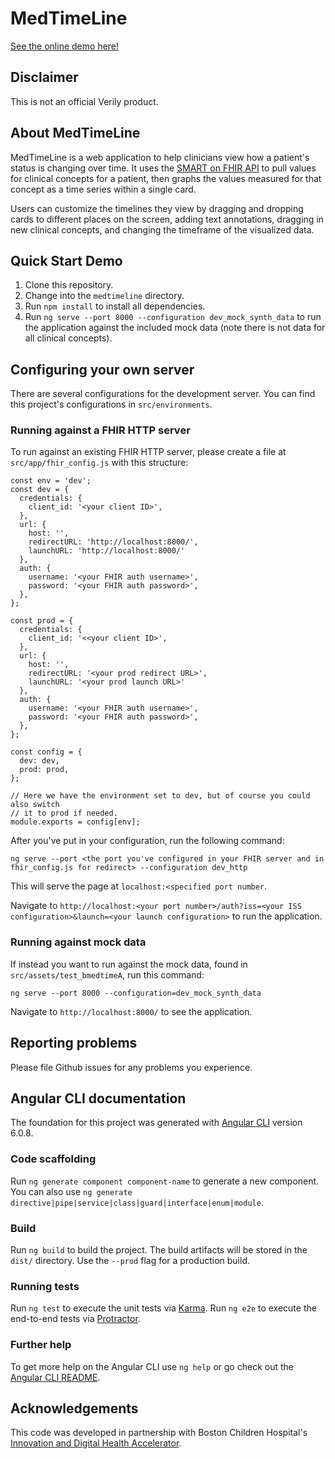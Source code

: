 # MedTimeLine

[See the online demo here!](https://verilylifesciences.github.io/medtimeline/)

## Disclaimer
This is not an official Verily product.

## About MedTimeLine

MedTimeLine is a web application to help clinicians view how a patient's status
is changing over time. It uses the [SMART on FHIR API](http://docs.smarthealthit.org/)
to pull values for clinical concepts for a patient, then graphs the values
measured for that concept as a time series within a single card.

Users can customize the timelines they view by dragging and dropping
cards to different places on the screen, adding text annotations, dragging in
new clinical concepts, and changing the timeframe of the visualized data.

## Quick Start Demo
1. Clone this repository.
1. Change into the `medtimeline` directory.
1. Run `npm install` to install all dependencies.
1. Run `ng serve --port 8000 --configuration dev_mock_synth_data` to run the application
   against the included mock data (note there is not data for all clinical
   concepts).

## Configuring your own server

There are several configurations for the development server. You can find
this project's configurations in `src/environments`.

### Running against a FHIR HTTP server

To run against an existing FHIR HTTP server, please create a file at
`src/app/fhir_config.js` with this structure:

```
const env = 'dev';
const dev = {
  credentials: {
    client_id: '<your client ID>',
  },
  url: {
    host: '',
    redirectURL: 'http://localhost:8000/',
    launchURL: 'http://localhost:8000/'
  },
  auth: {
    username: '<your FHIR auth username>',
    password: '<your FHIR auth password>',
  },
};

const prod = {
  credentials: {
    client_id: '<<your client ID>',
  },
  url: {
    host: '',
    redirectURL: '<your prod redirect URL>',
    launchURL: '<your prod launch URL>'
  },
  auth: {
    username: '<your FHIR auth username>',
    password: '<your FHIR auth password>',
  },
};

const config = {
  dev: dev,
  prod: prod,
};

// Here we have the environment set to dev, but of course you could also switch
// it to prod if needed.
module.exports = config[env];

```

After you've put in your configuration, run the following command:

`ng serve --port <the port you've configured in your FHIR server and in fhir_config.js for redirect> --configuration dev_http`

This will serve the page at `localhost:<specified port number`.

Navigate to `http://localhost:<your port number>/auth?iss=<your ISS configuration>&launch=<your launch configuration>`
to run the application.

### Running against mock data

If instead you want to run against the mock data, found in `src/assets/test_bmedtimeA`, run this command:

`ng serve --port 8000 --configuration=dev_mock_synth_data`

Navigate to `http://localhost:8000/` to see the application.

## Reporting problems

Please file Github issues for any problems you experience.

## Angular CLI documentation

The foundation for this project was generated with
[Angular CLI](https://github.com/angular/angular-cli) version 6.0.8.

### Code scaffolding

Run `ng generate component component-name` to generate a new component. You can also use `ng generate directive|pipe|service|class|guard|interface|enum|module`.

### Build

Run `ng build` to build the project. The build artifacts will be stored in the `dist/` directory. Use the `--prod` flag for a production build.

### Running tests

Run `ng test` to execute the unit tests via [Karma](https://karma-runner.github.io).
Run `ng e2e` to execute the end-to-end tests via [Protractor](http://www.protractortest.org/).

### Further help

To get more help on the Angular CLI use `ng help` or go check out the [Angular CLI README](https://github.com/angular/angular-cli/blob/master/README.md).

## Acknowledgements
This code was developed in partnership with Boston Children Hospital's [Innovation and Digital Health Accelerator](https://accelerator.childrenshospital.org/).
